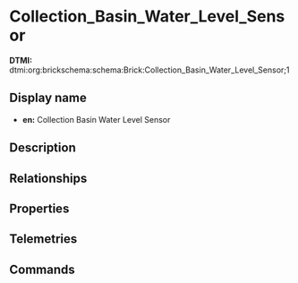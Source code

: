 # Collection_Basin_Water_Level_Sensor
**DTMI:** dtmi:org:brickschema:schema:Brick:Collection_Basin_Water_Level_Sensor;1
## Display name
- **en:** Collection Basin Water Level Sensor
## Description
## Relationships
## Properties
## Telemetries
## Commands
